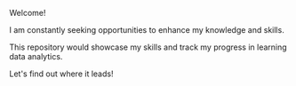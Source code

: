Welcome!

I am constantly seeking opportunities to enhance my knowledge and skills. 

This repository would showcase my skills and track my progress in learning data analytics.

Let's find out where it leads!
